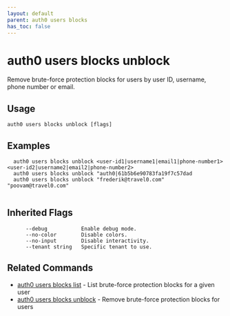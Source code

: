 ```yaml
---
layout: default
parent: auth0 users blocks
has_toc: false
---
```

# auth0 users blocks unblock

Remove brute-force protection blocks for users by user ID, username, phone number or email.

## Usage
```
auth0 users blocks unblock [flags]
```

## Examples

```
  auth0 users blocks unblock <user-id1|username1|email1|phone-number1> <user-id2|username2|email2|phone-number2>
  auth0 users blocks unblock "auth0|61b5b6e90783fa19f7c57dad
  auth0 users blocks unblock "frederik@travel0.com" "poovam@travel0.com"
		
```




## Inherited Flags

```
      --debug           Enable debug mode.
      --no-color        Disable colors.
      --no-input        Disable interactivity.
      --tenant string   Specific tenant to use.
```


## Related Commands

- [auth0 users blocks list](auth0_users_blocks_list.md) - List brute-force protection blocks for a given user
- [auth0 users blocks unblock](auth0_users_blocks_unblock.md) - Remove brute-force protection blocks for users



